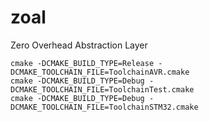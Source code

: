 # zoal
Zero Overhead Abstraction Layer

```
cmake -DCMAKE_BUILD_TYPE=Release -DCMAKE_TOOLCHAIN_FILE=ToolchainAVR.cmake
cmake -DCMAKE_BUILD_TYPE=Debug -DCMAKE_TOOLCHAIN_FILE=ToolchainTest.cmake
cmake -DCMAKE_BUILD_TYPE=Debug -DCMAKE_TOOLCHAIN_FILE=ToolchainSTM32.cmake
```
